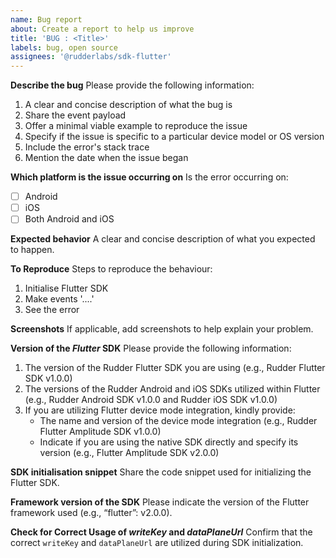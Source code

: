 ```yaml
---
name: Bug report
about: Create a report to help us improve
title: 'BUG : <Title>'
labels: bug, open source
assignees: '@rudderlabs/sdk-flutter'
---
```


**Describe the bug**
Please provide the following information:

1. A clear and concise description of what the bug is
2. Share the event payload
3. Offer a minimal viable example to reproduce the issue
4. Specify if the issue is specific to a particular device model or OS version
5. Include the error's stack trace
6. Mention the date when the issue began

**Which platform is the issue occurring on**
Is the error occurring on:

- [ ] Android
- [ ] iOS
- [ ] Both Android and iOS

**Expected behavior**
A clear and concise description of what you expected to happen.

**To Reproduce**
Steps to reproduce the behaviour:

1. Initialise Flutter SDK
2. Make events '....'
3. See the error

**Screenshots**
If applicable, add screenshots to help explain your problem.

**Version of the _Flutter_ SDK**
Please provide the following information:

1. The version of the Rudder Flutter SDK you are using (e.g., Rudder Flutter SDK v1.0.0)
2. The versions of the Rudder Android and iOS SDKs utilized within Flutter (e.g., Rudder Android SDK v1.0.0 and Rudder iOS SDK v1.0.0)
3. If you are utilizing Flutter device mode integration, kindly provide:
   - The name and version of the device mode integration (e.g., Rudder Flutter Amplitude SDK v1.0.0)
   - Indicate if you are using the native SDK directly and specify its version (e.g., Flutter Amplitude SDK v2.0.0)

**SDK initialisation snippet**
Share the code snippet used for initializing the Flutter SDK.

**Framework version of the SDK**
Please indicate the version of the Flutter framework used (e.g., “flutter”: v2.0.0).

**Check for Correct Usage of _writeKey_ and _dataPlaneUrl_**
Confirm that the correct `writeKey` and `dataPlaneUrl` are utilized during SDK initialization.
